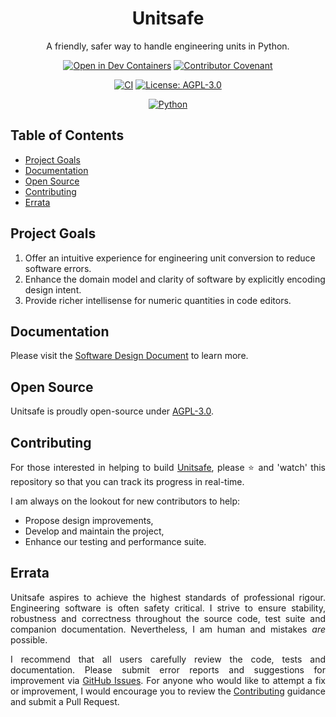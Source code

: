 <div align="center">
  <h1>Unitsafe</h1>
  <p>A friendly, safer way to handle engineering units in Python.</p>

  [![Open in Dev Containers](https://img.shields.io/static/v1?label=Dev%20Containers&message=Open&color=blue&logo=visualstudiocode)](https://vscode.dev/redirect?url=vscode://ms-vscode-remote.remote-containers/cloneInVolume?url=https://github.com/jamesbayley/unitsafe)
  [![Contributor Covenant](https://img.shields.io/badge/Contributor%20Covenant-2.0-4baaaa.svg)](https://github.com/jamesbayley/unitsafe/blob/main/.github/CODE_OF_CONDUCT.md)
  
  [![CI](https://github.com/jamesbayley/unitsafe/actions/workflows/ci.yml/badge.svg)](https://github.com/jamesbayley/unitsafe/actions/workflows/ci.yml)
  [![License: AGPL-3.0](https://img.shields.io/badge/License-AGPL--3.0-00add8)](https://choosealicense.com/licenses/agpl-3.0/)
  
  [![Python](https://img.shields.io/badge/Python-3.12-3776ab)](https://www.python.org)
</div>

## Table of Contents

- [Project Goals](#project-goals)
- [Documentation](#documentation)
- [Open Source](#open-source)
- [Contributing](#contributing)
- [Errata](#errata)

## Project Goals

1. Offer an intuitive experience for engineering unit conversion to reduce software errors. 
2. Enhance the domain model and clarity of software by explicitly encoding design intent.
3. Provide richer intellisense for numeric quantities in code editors.

## Documentation

Please visit the [Software Design Document](/docs/SDD.md) to learn more.

## Open Source

Unitsafe is proudly open-source under [AGPL-3.0](https://www.gnu.org/licenses/agpl-3.0.en.html).

## Contributing

<p align="justify">
  For those interested in helping to build <a href="https://github.com/jamesbayley/unitsafe" target="_blank">Unitsafe</a>, please ⭐️ and 'watch' this repository so that you can track its progress in real-time.
</p>

<p align="justify">
  I am always on the lookout for new contributors to help: 
</p>

- Propose design improvements,
- Develop and maintain the project, 
- Enhance our testing and performance suite.

## Errata

<p align="justify">
  Unitsafe aspires to achieve the highest standards of professional rigour. Engineering software is often safety critical. I strive to ensure stability, robustness and correctness throughout the source code, test suite and companion documentation. Nevertheless, I am human and mistakes <em>are</em> possible. 
</p>

<p align="justify">
  I recommend that all users carefully review the code, tests and documentation. Please submit error reports and suggestions for improvement via <a href="https://github.com/jamesbayley/unitsafe/issues" target="_blank">GitHub Issues</a>. For anyone who would like to attempt a fix or improvement, I would encourage you to review the <a href="#contributing">Contributing</a> guidance and submit a Pull Request.
</p>
